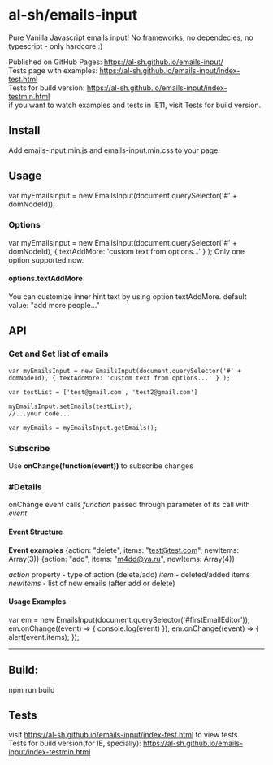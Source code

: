 # al-sh/emails-input

Pure Vanilla Javascript emails input! No frameworks, no dependecies, no typescript - only hardcore :)  

Published on GitHub Pages: https://al-sh.github.io/emails-input/ <br/>
Tests page with examples: https://al-sh.github.io/emails-input/index-test.html <br/>
Tests for build version: https://al-sh.github.io/emails-input/index-testmin.html <br/>
if you want to watch examples and tests in IE11, visit Tests for build version.

## Install
Add emails-input.min.js and emails-input.min.css to your page. 

## Usage
var myEmailsInput = new EmailsInput(document.querySelector('#' + domNodeId));

### Options
var myEmailsInput = new EmailsInput(document.querySelector('#' + domNodeId), { textAddMore: 'custom text from options...' } );
Only one option supported now. 
#### options.textAddMore
You can customize inner hint text by using option textAddMore.
default value: "add more people..."

## API

### Get and Set list of emails

```
var myEmailsInput = new EmailsInput(document.querySelector('#' + domNodeId), { textAddMore: 'custom text from options...' } );

var testList = ['test@gmail.com', 'test2@gmail.com']

myEmailsInput.setEmails(testList);
//...your code...

var myEmails = myEmailsInput.getEmails();
```

### Subscribe
Use **onChange(function(event))** to subscribe changes
### #Details
onChange event calls *function* passed through parameter of its call with *event*
#### Event Structure
**Event examples**
{action: "delete", items: "test@test.com", newItems: Array(3)}
{action: "add", items: "m4dd@ya.ru", newItems: Array(4)}

*action* property - type of action (delete/add)
*item* - deleted/added items
*newItems* - list of new emails (after add or delete)

#### Usage Examples
var em = new EmailsInput(document.querySelector('#firstEmailEditor'));
em.onChange((event) => { console.log(event) });
em.onChange((event) => { alert(event.items); });

---
## Build:
npm run build

## Tests
visit https://al-sh.github.io/emails-input/index-test.html to view tests <br/>
Tests for build version(for IE, specially): https://al-sh.github.io/emails-input/index-testmin.html 
